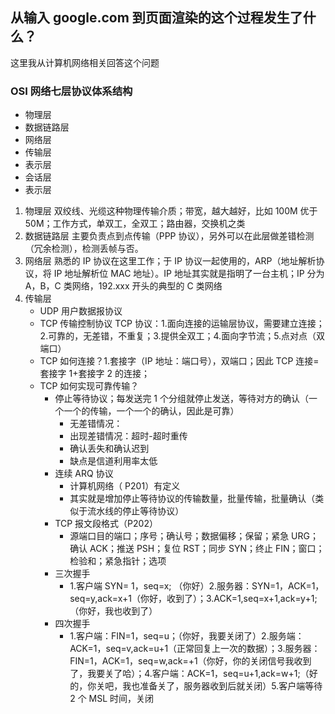 ## 从输入 google.com 到页面渲染的这个过程发生了什么？

这里我从计算机网络相关回答这个问题

### OSI 网络七层协议体系结构

- 物理层
- 数据链路层
- 网络层
- 传输层
- 表示层
- 会话层
- 表示层

1. 物理层
   双绞线、光缆这种物理传输介质；带宽，越大越好，比如 100M 优于 50M；工作方式，单双工，全双工；路由器，交换机之类
2. 数据链路层
   主要负责点到点传输（PPP 协议），另外可以在此层做差错检测（冗余检测），检测丢帧与否。
3. 网络层
   熟悉的 IP 协议在这里工作；于 IP 协议一起使用的，ARP（地址解析协议，将 IP 地址解析位 MAC 地址）。IP 地址其实就是指明了一台主机；IP 分为 A，B，C 类网络，192.xxx 开头的典型的 C 类网络
4. 传输层
   - UDP 用户数据报协议
   - TCP 传输控制协议
     TCP 协议：1.面向连接的运输层协议，需要建立连接；2.可靠的，无差错，不重复；3.提供全双工；4.面向字节流；5.点对点（双端口）
   - TCP 如何连接？1.套接字（IP 地址：端口号），双端口；因此 TCP 连接=套接字 1+套接字 2 的连接；
   - TCP 如何实现可靠传输？
     - 停止等待协议；每发送完 1 个分组就停止发送，等待对方的确认（一个一个的传输，一个一个的确认，因此是可靠）
       - 无差错情况：
       - 出现差错情况：超时-超时重传
       - 确认丢失和确认迟到
       - 缺点是信道利用率太低
     - 连续 ARQ 协议
       - 计算机网络（ P201）有定义
       - 其实就是增加停止等待协议的传输数量，批量传输，批量确认（类似于流水线的停止等待协议）
     - TCP 报文段格式（P202）
       - 源端口目的端口；序号；确认号；数据偏移；保留；紧急 URG；确认 ACK；推送 PSH；复位 RST；同步 SYN；终止 FIN；窗口；检验和；紧急指针；选项
     - 三次握手
       - 1.客户端 SYN= 1，seq=x; （你好）2.服务器：SYN=1，ACK=1，seq=y,ack=x+1（你好，收到了）；3.ACK=1,seq=x+1,ack=y+1;（你好，我也收到了）
     - 四次握手
       - 1.客户端：FIN=1，seq=u；（你好，我要关闭了）2.服务端：ACK=1，seq=v,ack=u+1（正常回复上一次的数据）；3.服务器：FIN=1，ACK=1，seq=w,ack=+1（你好，你的关闭信号我收到了，我要关了哈）；4.客户端：ACK=1，seq=u+1,ack=w+1;（好的，你关吧，我也准备关了，服务器收到后就关闭）5.客户端等待 2 个 MSL 时间，关闭
